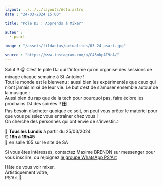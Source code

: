 ```yaml
---
layout: ../../../layouts/Actu.astro
date : "24-03-2024 15:00"

title: "Pole DJ : Apprends à Mixer"

auteur :
  - psart

image : "/assets/fildactus/actualites/03-24-psart.jpg"

source : "https://www.instagram.com/p/C45nkpAI9cA/"
---
```


Salut !! 🎧
C’est le pôle DJ qui t’informe qu’on organise des sessions de mixage chaque semaine à St-Antoine !  
Tout le monde est le bienvenu : aussi bien les expérimentés que ceux qui n’ont jamais mixé de leur vie. Le but c’est de s’amuser ensemble autour de la musique :  
Aussi bien du rap que de la tech pour pourquoi pas, faire éclore les prochains DJ des soirées !! 🎛  
Pas besoin d’acheter quoique ce soit, on peut vous prêter le matériel pour que vous puissiez vous entraîner chez vous !  
On cherche des personnes qui ont envie de s'investir.🎶

📅 __Tous les Lundis__ à partir du 25/03/2024  
⏰ __18h à 19h45__  
📍 en salle 105 sur le site de SA

Si vous êtes intéressés, contactez Maxime BRENON sur messenger pour vous inscrire, ou rejoignez [le groupe WhatsApp PS'Art]( https://chat.whatsapp.com/CyvAQjs9ssc6t2GsDVVZJm)

Hâte de vous voir mixer,  
Artistiquement vôtre,  
PS'Art 🦜
